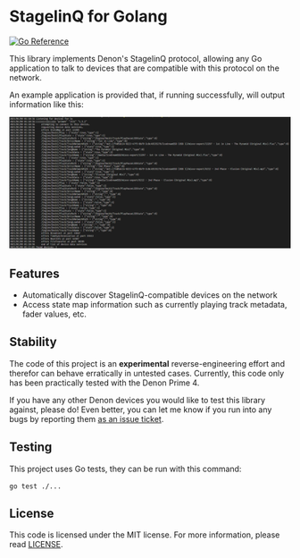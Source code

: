 # StagelinQ for Golang

[![Go Reference](https://pkg.go.dev/badge/github.com/icedream/go-stagelinq.svg)](https://pkg.go.dev/github.com/icedream/go-stagelinq)

This library implements Denon's StagelinQ protocol, allowing any Go application to talk to devices that are compatible with this protocol on the network.

An example application is provided that, if running successfully, will output information like this:

![Screenshot of the example CLI](docs/screenshot.png)

## Features

- Automatically discover StagelinQ-compatible devices on the network
- Access state map information such as currently playing track metadata, fader values, etc.

## Stability

The code of this project is an **experimental** reverse-engineering effort and therefor can behave erratically in untested cases. Currently, this code only has been practically tested with the Denon Prime 4.

If you have any other Denon devices you would like to test this library against, please do! Even better, you can let me know if you run into any bugs by reporting them [as an issue ticket](https://github.com/icedream/go-stagelinq/issues).

## Testing

This project uses Go tests, they can be run with this command:

    go test ./...

## License

This code is licensed under the MIT license. For more information, please read [LICENSE](LICENSE).
